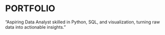 # PORTFOLIO
“Aspiring Data Analyst skilled in Python, SQL, and visualization, turning raw data into actionable insights.”
